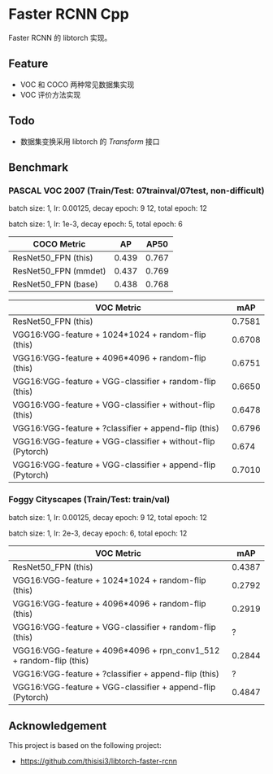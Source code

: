 # Faster RCNN Cpp

Faster RCNN 的 libtorch 实现。

## Feature

+ VOC 和 COCO 两种常见数据集实现
+ VOC 评价方法实现

## Todo

+ 数据集变换采用 libtorch 的 *Transform* 接口

## Benchmark

### PASCAL VOC 2007 (Train/Test: 07trainval/07test, non-difficult)

batch size: 1, lr: 0.00125, decay epoch: 9 12, total epoch: 12

batch size: 1, lr: 1e-3, decay epoch: 5, total epoch: 6 

| COCO Metric | AP | AP50 |
| ---------- | -------- | ---------- |
|  ResNet50_FPN (this)  |  0.439   | 0.767 |
| ResNet50_FPN (mmdet) | 0.437 | 0.769 |
|  ResNet50_FPN (base)  |0.438 | 0.768|

|    VOC Metric        | mAP |
| ---------- | -------- |
|  ResNet50_FPN (this)  |  0.7581   |
|  VGG16:VGG-feature + 1024*1024 + random-flip (this)  |  0.6708   |
|  VGG16:VGG-feature + 4096*4096 + random-flip (this)  | 0.6751   |
|  VGG16:VGG-feature + VGG-classifier + random-flip (this)  | 0.6650   |
|  VGG16:VGG-feature + VGG-classifier + without-flip (this)  | 0.6478   |
|  VGG16:VGG-feature + ?classifier + append-flip (this)  | 0.6796   |
|  VGG16:VGG-feature + VGG-classifier + without-flip (Pytorch)  |  0.674   |
|  VGG16:VGG-feature + VGG-classifier + append-flip (Pytorch)  |  0.7010   |

### Foggy Cityscapes (Train/Test: train/val)

batch size: 1, lr: 0.00125, decay epoch: 9 12, total epoch: 12

batch size: 1, lr: 2e-3, decay epoch: 6, total epoch: 12 

|    VOC Metric        | mAP |
| ---------- | -------- |
|  ResNet50_FPN (this)  |  0.4387   |
|  VGG16:VGG-feature + 1024*1024 + random-flip (this)  |  0.2792   |
|  VGG16:VGG-feature + 4096*4096 + random-flip (this)  | 0.2919   |
|  VGG16:VGG-feature + VGG-classifier + random-flip (this)  | ?   |
| VGG16:VGG-feature + 4096*4096 + rpn_conv1_512 + random-flip (this) |  0.2844  |
|  VGG16:VGG-feature + ?classifier + append-flip (this)  | ?   |
|  VGG16:VGG-feature + VGG-classifier + append-flip (Pytorch)  |  0.4847   |

## Acknowledgement

This project is based on the following project:

+ https://github.com/thisisi3/libtorch-faster-rcnn
